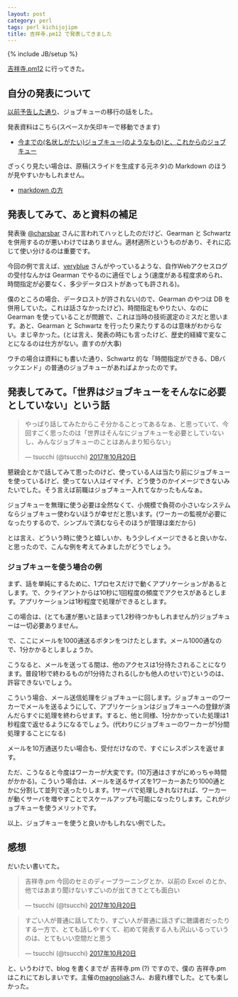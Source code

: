 ```yaml
---
layout: post
category: perl
tags: perl kichijojipm
title: 吉祥寺.pm12 で発表してきました
---
```

{% include JB/setup %}

[吉祥寺.pm12](https://kichijojipm.connpass.com/event/64456/) に行ってきた。

## 自分の発表について

[以前予告した通り](http://tsucchi.github.io/perl/2017/09/14/kichijoji-pm-yokoku)、ジョブキューの移行の話をした。

発表資料はこちら(スペースか矢印キーで移動できます)

+ [今までの(名状しがたい)ジョブキュー(のようなもの)と、これからのジョブキュー](http://tsucchi.github.io/slides/kichijojipm/12/index.html#/title)

ざっくり見たい場合は、原稿(スライドを生成する元ネタ)の Markdown のほうが見やすいかもしれません。

+ [markdown の方](https://github.com/tsucchi/tsucchi.github.com/blob/master/slides/kichijojipm/12/index.md)

## 発表してみて、あと資料の補足

発表後 [@charsbar](https://twitter.com/charsbar) さんに言われてハッとしたのだけど、Gearman と Schwartz を併用するのが悪いわけではありません。適材適所というものがあり、それに応じて使い分けるのは重要です。

今回の例で言えば、[veryblue](https://twitter.com/veryblue0416) さんがやっているような、自作Webアクセスログの受付なんかは Gearman でやるのに適任でしょう(速度がある程度求められ、時間指定が必要なく、多少データロストがあっても許される)。

僕のところの場合、データロストが許されない(ので、Gearman のやつは DB を併用していた。これは話さなかったけど)、時間指定もやりたい、なのに Gearman を使っていることが問題で、これは当時の技術選定のミスだと思います。あと、Gearman と Schwartz を行ったり来たりするのは意味がわからない。まじ辛かった。(とは言え、発表の時にも言ったけど、歴史的経緯で変なことになるのは仕方がない。直すのが大事)

ウチの場合は資料にも書いた通り、Schwartz 的な「時間指定ができる、DBバックエンド」の普通のジョブキューがあればよかったのです。

## 発表してみて。「世界はジョブキューをそんなに必要としていない」という話

<blockquote class="twitter-tweet" data-lang="ja"><p lang="ja" dir="ltr">やっぱり話してみたからこそ分かることってあるなぁ、と思っていて、今回すごく思ったのは「世界はそんなにジョブキューを必要としていないし、みんなジョブキューのことはあんまり知らない」</p>&mdash; tsucchi (@tsucchi) <a href="https://twitter.com/tsucchi/status/921417871409811456?ref_src=twsrc%5Etfw">2017年10月20日</a></blockquote>
<script async src="//platform.twitter.com/widgets.js" charset="utf-8"></script>

懇親会とかで話してみて思ったのけど、使っている人は当たり前にジョブキューを使っているけど、使ってない人はイマイチ、どう使うのかイメージできないみたいでした。そう言えば前職はジョブキュー入れてなかったもんなぁ。

ジョブキューを無理に使う必要は全然なくて、小規模で負荷の小さいなシステムならジョブキュー使わないほうが幸せだと思います。(ワーカーの監視が必要になったりするので、シンプルで済むならそのほうが管理は楽だから)

とは言え、どういう時に使うと嬉しいか、もう少しイメージできると良いかな、と思ったので、こんな例を考えてみましたがどうでしょう。

### ジョブキューを使う場合の例

まず、話を単純にするために、1プロセスだけで動くアプリケーションがあるとします。で、クライアントからは10秒に1回程度の頻度でアクセスがあるとします。アプリケーションは1秒程度で処理ができるとします。

この場合は、(とても運が悪いと詰まって1,2秒待つかもしれませんが)ジョブキューは一切必要ありません。

で、ここにメールを1000通送るボタンをつけたとします。メール1000通なので、1分かかるとしましょうか。

こうなると、メールを送ってる間は、他のアクセスは1分待たされることになります。普段1秒で終わるものが1分待たされる(しかも他人のせいで)というのは、許容できないでしょう。

こういう場合、メール送信処理をジョブキューに回します。ジョブキューのワーカーでメールを送るようにして、アプリケーションはジョブキューへの登録が済んだらすぐに処理を終わらせます。すると、他と同様、1分かかっていた処理は1秒程度で返せるようになるでしょう。(代わりにジョブキューのワーカーが1分間処理することになる)

メールを10万通送りたい場合も、受付だけなので、すぐにレスポンスを返せます。

ただ、こうなると今度はワーカーが大変です。(10万通はさすがにめっちゃ時間がかかる)。こういう場合は、メールを送るサイズを1ワーカーあたり1000通とかに分割して並列で送ったりします。1サーバで処理しきれなければ、ワーカーが動くサーバを増やすことでスケールアップも可能になったりします。これがジョブキューを使うメリットです。

以上、ジョブキューを使うと良いかもしれない例でした。

## 感想

だいたい書いてた。

<blockquote class="twitter-tweet" data-lang="ja"><p lang="ja" dir="ltr">吉祥寺.pm 今回のセミのディープラーニングとか、以前の Excel のとか、他ではあまり聞けないすごいのが出てきてとても面白い</p>&mdash; tsucchi (@tsucchi) <a href="https://twitter.com/tsucchi/status/921415801952800768?ref_src=twsrc%5Etfw">2017年10月20日</a></blockquote>
<script async src="//platform.twitter.com/widgets.js" charset="utf-8"></script>

<blockquote class="twitter-tweet" data-lang="ja"><p lang="ja" dir="ltr">すごい人が普通に話してたり、すごい人が普通に話さずに聴講者だったりする一方で、とても話しやすくて、初めて発表する人も沢山いるっていうのは、とてもいい空間だと思う</p>&mdash; tsucchi (@tsucchi) <a href="https://twitter.com/tsucchi/status/921416162230935552?ref_src=twsrc%5Etfw">2017年10月20日</a></blockquote>
<script async src="//platform.twitter.com/widgets.js" charset="utf-8"></script>

と、いうわけで、blog を書くまでが 吉祥寺.pm (?) ですので、僕の 吉祥寺.pm はこれにておしまいです。主催の[magnoliak](https://twitter.com/magnolia_k_)さん、お疲れ様でした。とても楽しかった。


